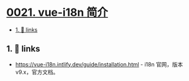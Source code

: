 # [0021. vue-i18n 简介](https://github.com/tnotesjs/TNotes.vue/tree/main/notes/0021.%20vue-i18n%20%E7%AE%80%E4%BB%8B)

<!-- region:toc -->

- [1. 🔗 links](#1--links)

<!-- endregion:toc -->

## 1. 🔗 links

- https://vue-i18n.intlify.dev/guide/installation.html - i18n 官网，版本 v9.x，官方文档。
